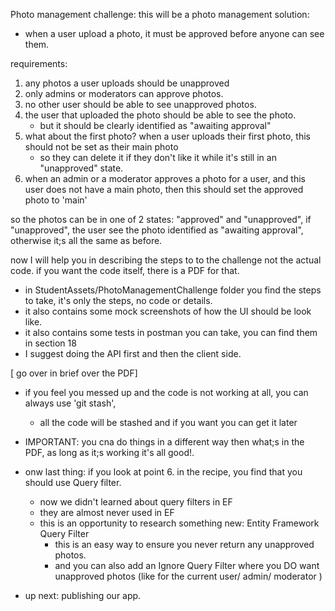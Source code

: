 Photo management challenge:
this will be a photo management solution:
* when a user upload a photo, it must be approved before anyone can see them.

requirements:
1. any photos a user uploads should be unapproved
2. only admins or moderators can approve photos.
3. no other user should be able to see unapproved photos.
4. the user that uploaded the photo should be able to see the photo.
    * but it should be clearly identified as "awaiting approval"
5. what about the first photo? when a user uploads their first photo, this should not be set as their main photo
    * so they can delete it if they don't like it while it's still in an "unapproved" state. 
6. when an admin or a moderator approves a photo for a user, and this user does not have a main photo, then this should set the approved photo to 'main'

so the photos can be in one of 2 states: "approved" and "unapproved", if "unapproved", the user see the photo identified as "awaiting approval", otherwise it;s all the same as before.

now I will help you in describing the steps to to the challenge not the actual code.
if you want the code itself, there is a PDF for that.

* in StudentAssets/PhotoManagementChallenge folder you find the steps to take, it's only the steps, no code or details.
* it also contains some mock screenshots of how the UI should be look like. 
* it also contains some tests in postman you can take, you can find them in section 18 
* I suggest doing the API first and then the client side.

[ go over in brief over the PDF]

* if you feel you messed up and the code is not working at all, you can always use 'git stash',
    * all the code will be stashed and if you want you can get it later

* IMPORTANT: you cna do things in a different way then what;s in the PDF, as long as it;s working it's all good!.

* onw last thing: if you look at point 6. in the recipe, you find that you should use Query filter.
    * now we didn't learned about query filters in EF
    * they are almost never used in EF 
    * this is an opportunity to research something new: Entity Framework Query Filter 
        * this is an easy way to ensure you never return any unapproved photos.
        * and you can also add an Ignore Query Filter where you DO want unapproved photos (like for the current user/ admin/ moderator )

* up next: publishing our app.

